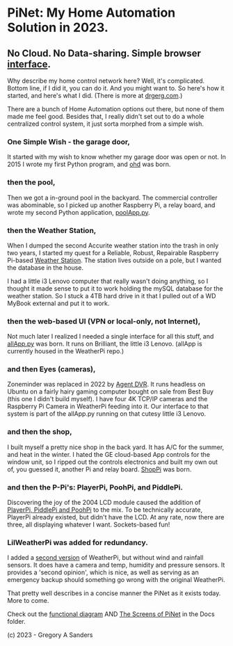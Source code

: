 # PiNet: My Home Automation Solution in 2023.

## No Cloud. No Data-sharing. Simple browser [interface](https://github.com/casspop/PiNet/blob/main/Docs/The%20Screens%20of%20PiNet.pdf).

Why describe my home control network here?  Well, it's complicated.  Bottom line, if I did it, you can do it.  And you might want to.  So here's how it started, and here's what I did. (There is more at [drgerg.com](https://www.drgerg.com/pinet-one-simple-wish.html).)

There are a bunch of Home Automation options out there, but none of them made me feel good.  Besides that, I really didn't set out to do a whole centralized control system, it just sorta morphed from a simple wish.

### One Simple Wish - the garage door,

It started with my wish to know whether my garage door was open or not.  In 2015 I wrote my first Python program, and [ohd](https://github.com/casspop/ohd) was born.

### then the pool,

Then we got a in-ground pool in the backyard.  The commercial controller was abominable, so I picked up another Raspberry Pi, a relay board, and wrote my second Python application, [poolApp.py](https://github.com/casspop/PoolControls).

### then the Weather Station,

When I dumped the second Accurite weather station into the trash in only two years, I started my quest for a Reliable, Robust, Repairable Raspberry Pi-based [Weather Station](https://github.com/casspop/Pi-based-weather-station). The station lives outside on a pole, but I wanted the database in the house.

I had a little i3 Lenovo computer that really wasn't doing anything, so I thought it made sense to put it to work holding the mySQL database for the weather station.  So I stuck a 4TB hard drive in it that I pulled out of a WD MyBook external and put it to work.

### then the web-based UI (VPN or local-only, not Internet),

Not much later I realized I needed a single interface for all this stuff, and [allApp.py](https://github.com/casspop/Pi-based-weather-station/tree/master/Code/all) was born.  It runs on Brilliant, the little i3 Lenovo.  (allApp is currently housed in the WeatherPi repo.)

### and then Eyes (cameras),

Zoneminder was replaced in 2022 by [Agent DVR](https://www.ispyconnect.com/).  It runs headless on Ubuntu on a fairly hairy gaming computer bought on sale from Best Buy (this one I didn't build myself).  I have four 4K TCP/IP cameras and the Raspberry Pi Camera in WeatherPi feeding into it.  Our interface to that system is part of the allApp.py running on that cutesy little i3 Lenovo.

### and then the shop,

I built myself a pretty nice shop in the back yard.  It has A/C for the summer, and heat in the winter.  I hated the GE cloud-based App controls for the window unit, so I ripped out the controls electronics and built my own out of, you guessed it, another Pi and relay board.  [ShopPi](https://github.com/casspop/ShopPi) was born.

### and then the P-Pi's: PlayerPi, PoohPi, and PiddlePi.

Discovering the joy of the 2004 LCD module caused the addition of [PlayerPi, PiddlePi and PoohPi](https://www.drgerg.com/openscad-files-for-lcdpi.html) to the mix. To be technically accurate, PlayerPi already existed, but didn't have the LCD. At any rate, now there are three, all displaying whatever I want. Sockets-based fun!

### LilWeatherPi was added for redundancy.

I added a [second version](https://www.drgerg.com/introducing-lilweatherpi.html) of WeatherPi, but without wind and rainfall sensors.  It does have a camera and temp, humidity and pressure sensors.  It provides a 'second opinion', which is nice, as well as serving as an emergency backup should something go wrong with the original WeatherPi.

That pretty well describes in a concise manner the PiNet as it exists today.  More to come.  

Check out the [functional diagram](https://github.com/casspop/PiNet/blob/main/Docs/PiNet%20Block%20Diagram.pdf) AND [The Screens of PiNet](https://github.com/casspop/PiNet/blob/main/Docs/The%20Screens%20of%20PiNet.pdf) in the Docs folder.

(c) 2023 - Gregory A Sanders
